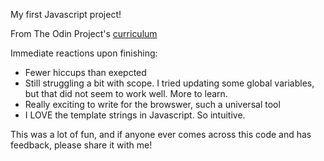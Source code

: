 My first Javascript project!

From The Odin Project's [curriculum](https://www.theodinproject.com/courses/web-development-101/lessons/rock-paper-scissors)

Immediate reactions upon finishing:
- Fewer hiccups than exepcted
- Still struggling a bit with scope. I tried updating some global variables, but that did not seem to work well. More to learn.
- Really exciting to write for the browswer, such a universal tool
- I LOVE the template strings in Javascript. So intuitive.

This was a lot of fun, and if anyone ever comes across this code and has feedback, please share it with me!